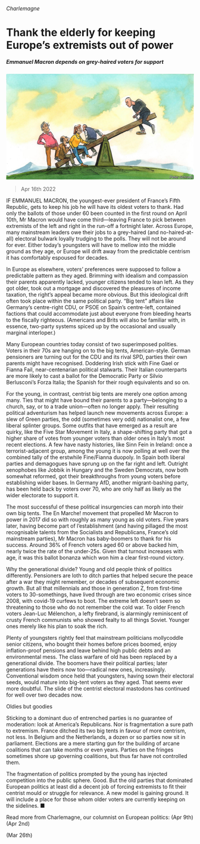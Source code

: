 ###### Charlemagne

# Thank the elderly for keeping Europe’s extremists out of power 

##### Emmanuel Macron depends on grey-haired voters for support 

![image](images/20220416_EUD000_1.jpg) 

> Apr 16th 2022 

IF EMMANUEL MACRON, the youngest-ever president of France’s Fifth Republic, gets to keep his job he will have its oldest voters to thank. Had only the ballots of those under 60 been counted in the first round on April 10th, Mr Macron would have come third—leaving France to pick between extremists of the left and right in the run-off a fortnight later. Across Europe, many mainstream leaders owe their jobs to a grey-haired (and no-haired-at-all) electoral bulwark loyally trudging to the polls. They will not be around for ever. Either today’s youngsters will have to mellow into the middle ground as they age, or Europe will drift away from the predictable centrism it has comfortably espoused for decades.

In Europe as elsewhere, voters’ preferences were supposed to follow a predictable pattern as they aged. Brimming with idealism and compassion their parents apparently lacked, younger citizens tended to lean left. As they got older, took out a mortgage and discovered the pleasures of income taxation, the right’s appeal became more obvious. But this ideological drift often took place within the same political party. “Big tent” affairs like Germany’s centre-right CDU, or PSOE on Spain’s centre-left, contained factions that could accommodate just about everyone from bleeding hearts to the fiscally righteous. (Americans and Brits will also be familiar with, in essence, two-party systems spiced up by the occasional and usually marginal interloper.)


Many European countries today consist of two superimposed polities. Voters in their 70s are hanging on to the big tents, American-style. German pensioners are turning out for the CDU and its rival SPD, parties their own parents might have recognised. Doddering Irish stick with Fine Gael or Fianna Fail, near-centenarian political stalwarts. Their Italian counterparts are more likely to cast a ballot for the Democratic Party or Silvio Berlusconi’s Forza Italia; the Spanish for their rough equivalents and so on.

For the young, in contrast, centrist big tents are merely one option among many. Ties that might have bound their parents to a party—belonging to a church, say, or to a trade union—often no longer apply. Their resulting political adventurism has helped launch new movements across Europe: a slew of Green parties, the odd (sometimes very odd) nationalist one, a few liberal splinter groups. Some outfits that have emerged as a result are quirky, like the Five Star Movement in Italy, a shape-shifting party that got a higher share of votes from younger voters than older ones in Italy’s most recent elections. A few have nasty histories, like Sinn Fein in Ireland: once a terrorist-adjacent group, among the young it is now polling at well over the combined tally of the erstwhile Fine/Fianna duopoly. In Spain both liberal parties and demagogues have sprung up on the far right and left. Outright xenophobes like Jobbik in Hungary and the Sweden Democrats, now both somewhat reformed, got their breakthroughs from young voters before establishing wider bases. In Germany AfD, another migrant-bashing party, has been held back by voters over 70, who are only half as likely as the wider electorate to support it.

The most successful of these political insurgencies can morph into their own big tents. The En Marche! movement that propelled Mr Macron to power in 2017 did so with roughly as many young as old voters. Five years later, having become part of l’establishment (and having pillaged the most recognisable talents from the Socialists and Republicans, France’s old mainstream parties), Mr Macron has baby-boomers to thank for his success. Around 36% of French voters aged 60 or above backed him, nearly twice the rate of the under-25s. Given that turnout increases with age, it was this ballot bonanza which won him a clear first-round victory.

Why the generational divide? Young and old people think of politics differently. Pensioners are loth to ditch parties that helped secure the peace after a war they might remember, or decades of subsequent economic growth. But all that millennials and those in generation Z, from first-time voters to 30-somethings, have lived through are two economic crises since 2008, with covid-19 curfews to boot. The extreme left doesn’t seem so threatening to those who do not remember the cold war. To older French voters Jean-Luc Mélenchon, a lefty firebrand, is alarmingly reminiscent of crusty French communists who showed fealty to all things Soviet. Younger ones merely like his plan to soak the rich.

Plenty of youngsters rightly feel that mainstream politicians mollycoddle senior citizens, who bought their homes before prices boomed, enjoy inflation-proof pensions and leave behind high public debts and an environmental mess. The class warfare of old has been replaced by a generational divide. The boomers have their political parties; later generations have theirs now too—radical new ones, increasingly. Conventional wisdom once held that youngsters, having sown their electoral seeds, would mature into big-tent voters as they aged. That seems ever more doubtful. The slide of the centrist electoral mastodons has continued for well over two decades now.

Oldies but goodies

Sticking to a dominant duo of entrenched parties is no guarantee of moderation: look at America’s Republicans. Nor is fragmentation a sure path to extremism. France ditched its two big tents in favour of more centrism, not less. In Belgium and the Netherlands, a dozen or so parties now sit in parliament. Elections are a mere starting gun for the building of arcane coalitions that can take months or even years. Parties on the fringes sometimes shore up governing coalitions, but thus far have not controlled them.

The fragmentation of politics prompted by the young has injected competition into the public sphere. Good. But the old parties that dominated European politics at least did a decent job of forcing extremists to fit their centrist mould or struggle for relevance. A new model is gaining ground. It will include a place for those whom older voters are currently keeping on the sidelines. ■

Read more from Charlemagne, our columnist on European politics: (Apr 9th) (Apr 2nd)

 (Mar 26th) 

